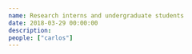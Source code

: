 ```yaml
---
name: Research interns and undergraduate students 
date: 2018-03-29 00:00:00
description: 
people: ["carlos"]
---
```

